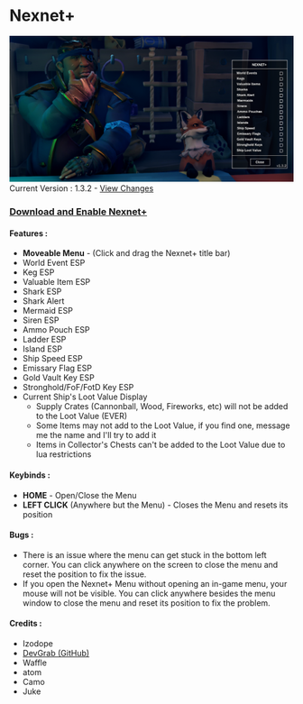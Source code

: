 # Nexnet+ 

![alt text](https://github.com/Izoee/NexnetPlus/blob/main/Resources/display132.png?raw=true)  
Current Version : 1.3.2 - [View Changes](https://github.com/Izoee/NexnetPlus/blob/main/Resources/changelog.md)
### [Download and Enable Nexnet+](https://github.com/Izoee/NexnetPlus/blob/main/Resources/EnableNexnetPlus.md)

#### Features :
- **Moveable Menu** - (Click and drag the Nexnet+ title bar)
- World Event ESP
- Keg ESP
- Valuable Item ESP
- Shark ESP
- Shark Alert
- Mermaid ESP
- Siren ESP
- Ammo Pouch ESP
- Ladder ESP
- Island ESP
- Ship Speed ESP
- Emissary Flag ESP
- Gold Vault Key ESP
- Stronghold/FoF/FotD Key ESP
- Current Ship's Loot Value Display
  + Supply Crates (Cannonball, Wood, Fireworks, etc) will not be added to the Loot Value (EVER)
  + Some Items may not add to the Loot Value, if you find one, message me the name and I'll try to add it
  + Items in Collector's Chests can't be added to the Loot Value due to lua restrictions

#### Keybinds :
- **HOME** - Open/Close the Menu  
- **LEFT CLICK** (Anywhere but the Menu) - Closes the Menu and resets its position  

#### Bugs :  
- There is an issue where the menu can get stuck in the bottom left corner. You can click anywhere on the screen to close the menu and reset the position to fix the issue. 
- If you open the Nexnet+ Menu without opening an in-game menu, your mouse will not be visible. You can click anywhere besides the menu window to close the menu and reset its position to fix the problem.  
#### Credits :
  - Izodope
  - [DevGrab (GitHub)](https://github.com/dvGrab)
  - Waffle
  - atom
  - Camo
  - Juke
